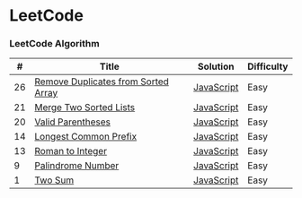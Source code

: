 # LeetCode

### LeetCode Algorithm

| #   | Title                                                                                                     | Solution                                                                      | Difficulty |
| --- | --------------------------------------------------------------------------------------------------------- | ----------------------------------------------------------------------------- | ---------- |
| 26  | [Remove Duplicates from Sorted Array](https://leetcode.com/problems/remove-duplicates-from-sorted-array/) | [JavaScript](./algorithms/JavaScript/removeDuplicatesFromSortedArray/main.js) | Easy       |
| 21  | [Merge Two Sorted Lists](https://leetcode.com/problems/merge-two-sorted-lists/)                           | [JavaScript](./algorithms/JavaScript/mergeTwoSortedList/main.js)              | Easy       |
| 20  | [Valid Parentheses](https://leetcode.com/problems/valid-parentheses/)                                     | [JavaScript](./algorithms/JavaScript/validParentheses/main.js)                | Easy       |
| 14  | [Longest Common Prefix](https://leetcode.com/problems/longest-common-prefix/)                             | [JavaScript](./algorithms/JavaScript/longestCommonPrefix/main.js)             | Easy       |
| 13  | [Roman to Integer](https://leetcode.com/problems/roman-to-integer/)                                       | [JavaScript](./algorithms/JavaScript/romanToInteger/main.js)                  | Easy       |
| 9   | [Palindrome Number](https://leetcode.com/problems/palindrome-number/)                                     | [JavaScript](./algorithms/JavaScript/palindromeNumber/main.js)                | Easy       |
| 1   | [Two Sum](https://leetcode.com/problems/two-sum/)                                                         | [JavaScript](./algorithms/JavaScript/twoSum/main.js)                          | Easy       |
